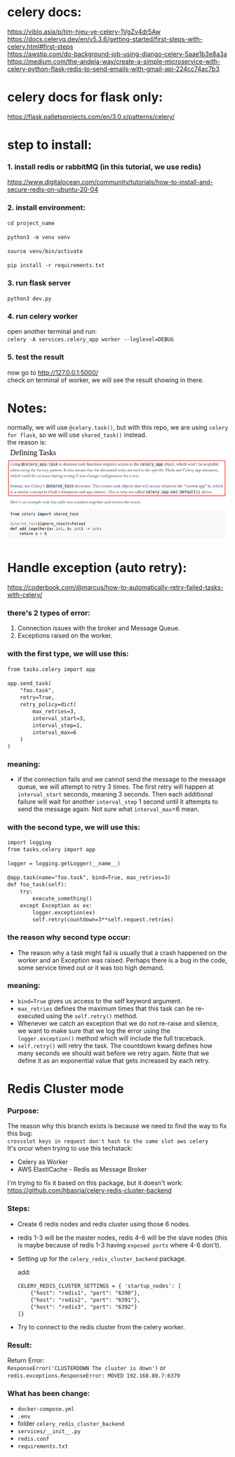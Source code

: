 # celery docs:
https://viblo.asia/p/tim-hieu-ve-celery-1VgZv4dr5Aw <br>
https://docs.celeryq.dev/en/v5.3.6/getting-started/first-steps-with-celery.html#first-steps <br>
https://awstip.com/do-background-job-using-django-celery-5aae1b3e8a3a <br>
https://medium.com/the-andela-way/create-a-simple-microservice-with-celery-python-flask-redis-to-send-emails-with-gmail-api-224cc74ac7b3 <br>


# celery docs for flask only:
https://flask.palletsprojects.com/en/3.0.x/patterns/celery/

# step to install:
### 1. install redis or rabbitMQ (in this tutorial, we use redis)
https://www.digitalocean.com/community/tutorials/how-to-install-and-secure-redis-on-ubuntu-20-04

### 2. install environment:
```
cd project_name

python3 -m venv venv

source venv/bin/activate

pip install -r requirements.txt
```

### 3. run flask server
`python3 dev.py`

### 4. run celery worker
open another terminal and run:<br>
`celery -A services.celery_app worker --loglevel=DEBUG`

### 5. test the result
now go to http://127.0.0.1:5000/<br>
check on terminal of worker, we will see the result showing in there.

# Notes:
normally, we will use `@celery.task()`, but with this repo, we are using `celery for flask`, so we will use `shared_task()` instead.<br>
the reason is:
![alt text](image.png)

# Handle exception (auto retry):
https://coderbook.com/@marcus/how-to-automatically-retry-failed-tasks-with-celery/

### there's 2 types of error:<br>
1. Connection issues with the broker and Message Queue.
2. Exceptions raised on the worker.

### with the first type, we will use this:
```
from tasks.celery import app

app.send_task(
    "foo.task",
    retry=True,
    retry_policy=dict(
        max_retries=3,
        interval_start=3,
        interval_step=1,
        interval_max=6
    )
)
```
### meaning: 
- if the connection fails and we cannot send the message to the message queue, we will attempt to retry 3 times. The first retry will happen at `interval_start` seconds, meaning 3 seconds. Then each additional failure will wait for another `interval_step` 1 second until it attempts to send the message again. Not sure what `interval_max`=6 mean.

### with the second type, we will use this:
```
import logging
from tasks.celery import app

logger = logging.getLogger(__name__)

@app.task(name="foo.task", bind=True, max_retries=3)
def foo_task(self):
    try:
        execute_something()
    except Exception as ex:
        logger.exception(ex)
        self.retry(countdown=3**self.request.retries)
```
### the reason why second type occur:
- The reason why a task might fail is usually that a crash happened on the worker and an Exception was raised. Perhaps there is a bug in the code, some service timed out or it was too high demand.
### meaning:
- `bind=True` gives us access to the self keyword argument.<br>
- `max_retries` defines the maximum times that this task can be re-executed using the `self.retry()` method.<br>
- Whenever we catch an exception that we do not re-raise and silence, we want to make sure that we log the error using the `logger.exception()` method which will include the full traceback.<br>
- `self.retry()` will retry the task. The countdown kwarg defines how many seconds we should wait before we retry again. Note that we define it as an exponential value that gets increased by each retry.<br>

# Redis Cluster mode

### Purpose:
The reason why this branch exists is because we need to find the way to fix this bug:<br>
`crossslot keys in request don't hash to the same slot aws celery` <br>
It's orcur when trying to use this techstack:
- Celery as Worker
- AWS ElastiCache - Redis as Message Broker

I'm trying to fix it based on this package, but it doesn't work:<br>
https://github.com/hbasria/celery-redis-cluster-backend

### Steps:
- Create 6 redis nodes and redis cluster using those 6 nodes.<br>
- redis 1-3 will be the master nodes, redis 4-6 will be the slave nodes (this is maybe because of redis 1-3 having `exposed ports` where 4-6 don't).<br>
- Setting up for the `celery_redis_cluster_backend` package.

    add:
    ```
    CELERY_REDIS_CLUSTER_SETTINGS = { 'startup_nodes': [
        {"host": "redis1", "port": "6390"},
        {"host": "redis2", "port": "6391"},
        {"host": "redis3", "port": "6392"}
    ]}
    ```
- Try to connect to the redis cluster from the celery worker.<br>

### Result:

Return Error:<br>
`ResponseError('CLUSTERDOWN The cluster is down')` or `redis.exceptions.ResponseError: MOVED 192.168.80.7:6379`

### What has been change:
- `docker-compose.yml`
- `.env`
- folder `celery_redis_cluster_backend`
- `services/__init__.py`
- `redis.conf`
- `requirements.txt`